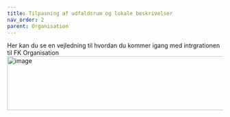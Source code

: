 ```yaml
---
title: Tilpasning af udfaldsrum og lokale beskrivelser
nav_order: 2
parent: Organisation
---
```

 
Her kan du se en vejledning til hvordan du kommer igang med intrgrationen til FK Organisation<img width="627" height="126" alt="image" src="https://github.com/user-attachments/assets/0e64ae57-7d74-435e-8f07-26a3b5e0761a" />
